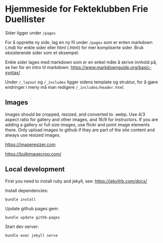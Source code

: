 # Hjemmeside for Fekteklubben Frie Duellister

Sider ligger under `/pages`

For å opprette ny side, lag en ny fil under `/pages` som er enten markdown (.md) for enkle sider eller html (.html) for
mer kompliserte sider. Bruk eksisterende sider som et eksempel.

Enkle sider lages med markdown som er en enkel måte å skrive innhold på, se her for en intro til markdown:
https://www.markdownguide.org/basic-syntax/

Under `/_layout` og `/_includes` ligger sidens template og struktur, for å gjøre endringer i meny må man redigere
`/_includes/header.html`

## Images

Images should be cropped, resized, and converted to .webp. Use 4/3 aspect ratio for gallery and other images, and 16/9
for instructors. If you are adding a gallery or full size images, use flickr and point image elements there. Only upload
images to github if they are part of the site content and always use resized images.

https://imageresizer.com

https://bulkimagecrop.com/

## Local development

First you need to install ruby and jekyll, see: https://jekyllrb.com/docs/

Install dependencies:

`bundle install`

Update github pages gem:

`bundle update githb-pages`

Start dev server:

`bundle exec jekyll serve`
